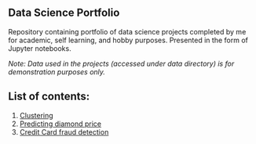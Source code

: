 ## Data Science Portfolio

Repository containing portfolio of data science projects completed by me for academic, self learning, and hobby purposes. Presented in the form of Jupyter notebooks.

*Note: Data used in the projects (accessed under data directory) is for demonstration purposes only.*



## List of contents:
1. [Clustering](https://github.com/patrycjapiechowicz/data-science/blob/main/Clustering.ipynb)
2. [Predicting diamond price](https://github.com/patrycjapiechowicz/data-science/blob/main/GPU_Regression_problem.ipynb)
3. [Credit Card fraud detection](https://github.com/patrycjapiechowicz/data-science/blob/main/Tensorflow_classification_problem.ipynb)
